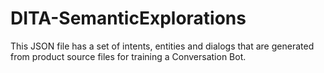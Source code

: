 # DITA-SemanticExplorations

This JSON file has a set of intents, entities and dialogs that are generated from product source files for training a Conversation Bot. 
